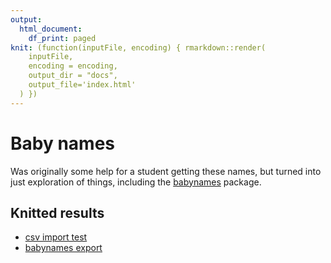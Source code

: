 ```yaml
---
output:
  html_document:
    df_print: paged
knit: (function(inputFile, encoding) { rmarkdown::render(
    inputFile,
    encoding = encoding,
    output_dir = "docs",
    output_file='index.html'
  ) })
---
```


# Baby names

Was originally some help for a student getting these names, but turned into just exploration of things, including the [babynames](https://github.com/hadley/babynames) package.

## Knitted results

- [csv import test](https://utdata.github.io/r-baby-names/01-import-test.html)
- [babynames export](https://utdata.github.io/r-baby-names/01-export-names.html)

